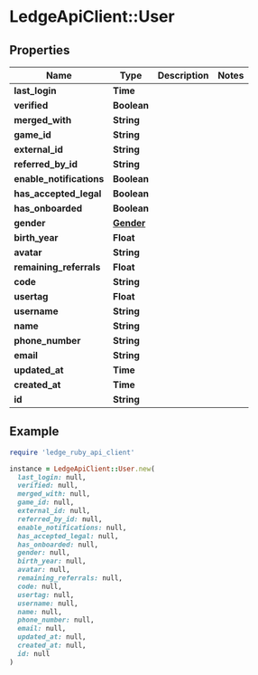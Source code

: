 # LedgeApiClient::User

## Properties

| Name | Type | Description | Notes |
| ---- | ---- | ----------- | ----- |
| **last_login** | **Time** |  |  |
| **verified** | **Boolean** |  |  |
| **merged_with** | **String** |  |  |
| **game_id** | **String** |  |  |
| **external_id** | **String** |  |  |
| **referred_by_id** | **String** |  |  |
| **enable_notifications** | **Boolean** |  |  |
| **has_accepted_legal** | **Boolean** |  |  |
| **has_onboarded** | **Boolean** |  |  |
| **gender** | [**Gender**](Gender.md) |  |  |
| **birth_year** | **Float** |  |  |
| **avatar** | **String** |  |  |
| **remaining_referrals** | **Float** |  |  |
| **code** | **String** |  |  |
| **usertag** | **Float** |  |  |
| **username** | **String** |  |  |
| **name** | **String** |  |  |
| **phone_number** | **String** |  |  |
| **email** | **String** |  |  |
| **updated_at** | **Time** |  |  |
| **created_at** | **Time** |  |  |
| **id** | **String** |  |  |

## Example

```ruby
require 'ledge_ruby_api_client'

instance = LedgeApiClient::User.new(
  last_login: null,
  verified: null,
  merged_with: null,
  game_id: null,
  external_id: null,
  referred_by_id: null,
  enable_notifications: null,
  has_accepted_legal: null,
  has_onboarded: null,
  gender: null,
  birth_year: null,
  avatar: null,
  remaining_referrals: null,
  code: null,
  usertag: null,
  username: null,
  name: null,
  phone_number: null,
  email: null,
  updated_at: null,
  created_at: null,
  id: null
)
```

